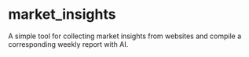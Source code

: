 # market_insights
A simple tool for collecting market insights from websites and compile a corresponding weekly report with AI.

